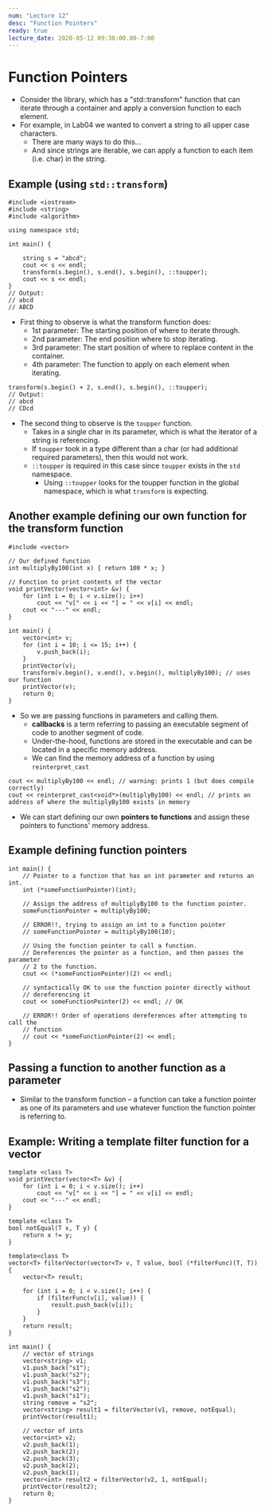 ```yaml
---
num: "Lecture 12"
desc: "Function Pointers"
ready: true
lecture_date: 2020-05-12 09:30:00.00-7:00
---
```



# Function Pointers

* Consider the <algorithm> library, which has a "std::transform" function that can iterate through a container and apply a conversion function to each element.
* For example, in Lab04 we wanted to convert a string to all upper case characters.
	* There are many ways to do this...
	* And since strings are iterable, we can apply a function to each item (i.e. char) in the string.

## Example (using `std::transform`)

```
#include <iostream>
#include <string>
#include <algorithm>

using namespace std;

int main() {

	string s = "abcd";
	cout << s << endl;
	transform(s.begin(), s.end(), s.begin(), ::toupper);
	cout << s << endl;
}
// Output:
// abcd
// ABCD
```

* First thing to observe is what the transform function does:
	* 1st parameter: The starting position of where to iterate through.
	* 2nd parameter: The end position where to stop iterating.
	* 3rd parameter: The start position of where to replace content in the container.
	* 4th parameter: The function to apply on each element when iterating.

```
transform(s.begin() + 2, s.end(), s.begin(), ::toupper);
// Output: 
// abcd
// CDcd
```

* The second thing to observe is the `toupper` function.
	* Takes in a single char in its parameter, which is what the iterator of a string is referencing.
	* If `toupper` took in a type different than a char (or had additional required parameters), then this would not work.
	* `::toupper` is required in this case since `toupper` exists in the `std` namespace.
		* Using `::toupper` looks for the toupper function in the global namespace, which is what `transform` is expecting.

## Another example defining our own function for the transform function

```
#include <vector>

// Our defined function
int multiplyBy100(int x) { return 100 * x; }

// Function to print contents of the vector
void printVector(vector<int> &v) {
	for (int i = 0; i < v.size(); i++) 
		cout << "v[" << i << "] = " << v[i] << endl;
	cout << "---" << endl;
}

int main() {
	vector<int> v;
	for (int i = 10; i <= 15; i++) {
		v.push_back(i);
	}
	printVector(v);
	transform(v.begin(), v.end(), v.begin(), multiplyBy100); // uses our function
	printVector(v);
	return 0;
}
```

* So we are passing functions in parameters and calling them.
	* <b>callbacks</b> is a term referring to passing an executable segment of code to another segment of code.
	* Under-the-hood, functions are stored in the executable and can be located in a specific memory address.
	* We can find the memory address of a function by using `reinterpret_cast`

```
cout << multiplyBy100 << endl; // warning: prints 1 (but does compile correctly)
cout << reinterpret_cast<void*>(multiplyBy100) << endl; // prints an address of where the multiplyBy100 exists in memory
```

* We can start defining our own <b>pointers to functions</b> and assign these pointers to functions' memory address.

## Example defining function pointers

```
int main() {
	// Pointer to a function that has an int parameter and returns an int.
	int (*someFunctionPointer)(int); 

	// Assign the address of multiplyBy100 to the function pointer.
	someFunctionPointer = multiplyBy100;

	// ERROR!!, trying to assign an int to a function pointer
	// someFunctionPointer = multiplyBy100(10); 

	// Using the function pointer to call a function.
	// Dereferences the pointer as a function, and then passes the parameter
	// 2 to the function.
	cout << (*someFunctionPointer)(2) << endl;

	// syntactically OK to use the function pointer directly without
	// dereferencing it
	cout << someFunctionPointer(2) << endl; // OK

	// ERROR!! Order of operations dereferences after attempting to call the
	// function
	// cout << *someFunctionPointer(2) << endl;
}
```

## Passing a function to another function as a parameter

* Similar to the transform function – a function can take a function pointer as one of its parameters and use whatever function the function pointer is referring to.

## Example: Writing a template filter function for a vector

```
template <class T>
void printVector(vector<T> &v) {
	for (int i = 0; i < v.size(); i++) 
		cout << "v[" << i << "] = " << v[i] << endl;
	cout << "---" << endl;
}

template <class T>
bool notEqual(T x, T y) {
	return x != y;
}

template<class T>
vector<T> filterVector(vector<T> v, T value, bool (*filterFunc)(T, T)) {
	vector<T> result;

	for (int i = 0; i < v.size(); i++) {
		if (filterFunc(v[i], value)) {
			result.push_back(v[i]);
		}
	}
	return result;
}

int main() {
	// vector of strings
	vector<string> v1;
	v1.push_back("s1");
	v1.push_back("s2");
	v1.push_back("s3");
	v1.push_back("s2");
	v1.push_back("s1");
	string remove = "s2";
	vector<string> result1 = filterVector(v1, remove, notEqual);
	printVector(result1);

	// vector of ints
	vector<int> v2;
	v2.push_back(1);
	v2.push_back(2);
	v2.push_back(3);
	v2.push_back(2);
	v2.push_back(1);
	vector<int> result2 = filterVector(v2, 1, notEqual);
	printVector(result2);
	return 0;
}
```
